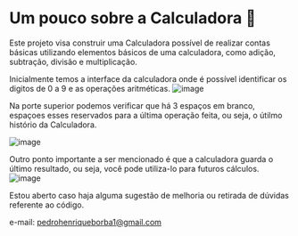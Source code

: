 # Um pouco sobre a Calculadora 🔢

Este projeto visa construir uma Calculadora possível de realizar contas básicas utilizando elementos básicos de uma calculadora, como adição, subtração, divisão e multiplicação.

Inicialmente temos a interface da calculadora onde é possível identificar os digitos de 0 a 9 e as operações aritméticas.
![image](https://github.com/user-attachments/assets/4662807f-7fa9-4521-82be-6d28d91273e3)


Na porte superior podemos verificar que há 3 espaços em branco, espaçoes esses reservados para a última operação feita, ou seja, o útilmo histório da Calculadora.

![image](https://github.com/user-attachments/assets/53aafd89-c6ad-4327-9f44-eca4f518e6c6)

Outro ponto importante a ser mencionado é que a calculadora guarda o último resultado, ou seja, você pode utiliza-lo para futuros cálculos.
![image](https://github.com/user-attachments/assets/078a027f-98dd-4b2a-904e-ad5248096026)

Estou aberto caso haja alguma sugestão de melhoria ou retirada de dúvidas referente ao código.

e-mail: pedrohenriqueborba1@gmail.com
